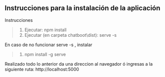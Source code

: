<h2> Instrucciones para la instalación de la aplicación </h2>

Instrucciones
> 1. Ejecutar: npm install 
> 2. Ejecutar (en carpeta chatboot\dist): serve -s

En caso de no funcionar serve -s , instalar
> 1. npm install -g serve

Realizado todo lo anterior da una direccion al navegador
ó ingresas a la siguiente ruta: http://localhost:5000